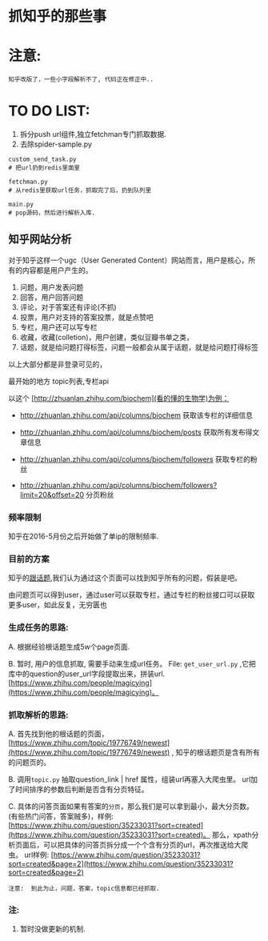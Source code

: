 # 抓知乎的那些事

# 注意:
```
知乎改版了，一些小字段解析不了, 代码正在修正中..
```


# TO DO LIST:

1. 拆分push url组件,独立fetchman专门抓取数据.
2. 去除spider-sample.py

```
custom_send_task.py 
# 把url扔到redis里面里

fetchman.py         
# 从redis里获取url任务，抓取完了后，扔到队列里

main.py             
# pop源码，然后进行解析入库.

```

## 知乎网站分析

对于知乎这样一个ugc（User Generated Content）网站而言，用户是核心，所有的内容都是用户产生的。

1.  问题，用户发表问题
2.  回答，用户回答问题
3.  评论，对于答案还有评论(不抓)
4.  投票，用户对支持的答案投票，就是点赞吧
5.  专栏，用户还可以写专栏
6.  收藏，收藏(colletion)，用户创建，类似豆瓣书单之类，
7.  话题，就是给问题打得标签，问题一般都会从属于话题，就是给问题打得标签

以上大部分都是非登录可见的，

最开始的地方 topic列表,专栏api

以这个 [http://zhuanlan.zhihu.com/biochem](看的懂的生物学)为例：

* http://zhuanlan.zhihu.com/api/columns/biochem 获取该专栏的详细信息
* http://zhuanlan.zhihu.com/api/columns/biochem/posts 获取所有发布得文章信息

* http://zhuanlan.zhihu.com/api/columns/biochem/followers 获取专栏的粉丝
* http://zhuanlan.zhihu.com/api/columns/biochem/followers?limit=20&offset=20 分页粉丝


### 频率限制

知乎在2016-5月份之后开始做了单ip的限制频率.


### 目前的方案

知乎的[跟话题](https://www.zhihu.com/topic/19776749/questions),我们认为通过这个页面可以找到知乎所有的问题，假装是吧。

由问题页可以得到user，通过user可以获取专栏，通过专栏的粉丝接口可以获取更多user，如此反复，无穷匮也


### 生成任务的思路:

A.  根据经验根话题生成5w个page页面.

B. 暂时, 用户的信息抓取, 需要手动来生成url任务。  File: `get_user_url.py`  ,它把库中的question的user_url字段提取出来，拼装url. [https://www.zhihu.com/people/magicying](https://www.zhihu.com/people/magicying)。


### 抓取解析的思路:

A.  首先找到他的根话题的页面，[https://www.zhihu.com/topic/19776749/newest](https://www.zhihu.com/topic/19776749/newest) , 知乎的根话题页是含有所有的问题页的。

B.  调用`topic.py` 抽取question_link | href 属性，组装url再塞入大爬虫里。 url加了时间排序的参数后判断是否含有分页特征。  

C.  具体的问答页面如果有答案的`分页`，那么我们是可以拿到最小，最大分页数。 (有些热门问答，答案贼多)，样例: [https://www.zhihu.com/question/35233031?sort=created](https://www.zhihu.com/question/35233031?sort=created)。 那么，xpath分析页面后，可以把具体的问答页拆分成一个个含有分页的url，再次推送给大爬虫。 url样例: [https://www.zhihu.com/question/35233031?sort=created&page=2](https://www.zhihu.com/question/35233031?sort=created&page=2) 

`注意:  到此为止，问题，答案，topic信息都已经抓取.`


### 注:
1. 暂时没做更新的机制.
